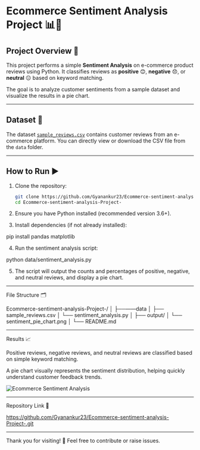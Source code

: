 # Ecommerce Sentiment Analysis Project 📊🛒


## Project Overview 🚀

This project performs a simple **Sentiment Analysis** on e-commerce product reviews using Python. It classifies reviews as **positive** 😊, **negative** 😞, or **neutral** 😐 based on keyword matching.

The goal is to analyze customer sentiments from a sample dataset and visualize the results in a pie chart.

---

## Dataset 📁

The dataset [`sample_reviews.csv`](data/sample_reviews.csv) contains customer reviews from an e-commerce platform. You can directly view or download the CSV file from the `data` folder.

---

## How to Run ▶️

1. Clone the repository:
   ```bash
   git clone https://github.com/Gyanankur23/Ecommerce-sentiment-analysis-Project-.git
   cd Ecommerce-sentiment-analysis-Project-

2. Ensure you have Python installed (recommended version 3.6+).


3. Install dependencies (if not already installed):

pip install pandas matplotlib


4. Run the sentiment analysis script:

python data/sentiment_analysis.py


5. The script will output the counts and percentages of positive, negative, and neutral reviews, and display a pie chart.




---

File Structure 🗂️

Ecommerce-sentiment-analysis-Project-/
│
├──——data
│   ├── sample_reviews.csv
│   └── sentiment_analysis.py
│
├── output/
│   └── sentiment_pie_chart.png
│
└── README.md


---

Results 📈

Positive reviews, negative reviews, and neutral reviews are classified based on simple keyword matching.

A pie chart visually represents the sentiment distribution, helping quickly understand customer feedback trends.

![Ecommerce Sentiment Analysis](output/sentiment_pie_chart.png)


---

Repository Link 🔗

https://github.com/Gyanankur23/Ecommerce-sentiment-analysis-Project-.git


---

Thank you for visiting! 🙏 Feel free to contribute or raise issues.

